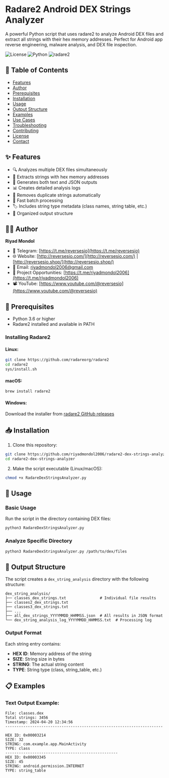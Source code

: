 # Radare2 Android DEX Strings Analyzer

A powerful Python script that uses radare2 to analyze Android DEX files and extract all strings with their hex memory addresses. Perfect for Android app reverse engineering, malware analysis, and DEX file inspection.

![License](https://img.shields.io/badge/license-MIT-blue.svg)
![Python](https://img.shields.io/badge/python-3.6+-blue.svg)
![radare2](https://img.shields.io/badge/radare2-required-green.svg)

## 📁 Table of Contents

- [Features](#features)
- [Author](#author)
- [Prerequisites](#prerequisites)
- [Installation](#installation)
- [Usage](#usage)
- [Output Structure](#output-structure)
- [Examples](#examples)
- [Use Cases](#use-cases)
- [Troubleshooting](#troubleshooting)
- [Contributing](#contributing)
- [License](#license)
- [Contact](#contact)

## ✨ Features

- 🔍 Analyzes multiple DEX files simultaneously
- 📍 Extracts strings with hex memory addresses
- 📄 Generates both text and JSON outputs
- 📊 Creates detailed analysis logs
- 🎯 Removes duplicate strings automatically
- 🚀 Fast batch processing
- 🏷️ Includes string type metadata (class names, string table, etc.)
- 💾 Organized output structure

## 👨‍💻 Author

**Riyad Mondol**

- 📱 Telegram: [https://t.me/reversesio](https://t.me/reversesio)
- 🌐 Website: [http://reversesio.com/](http://reversesio.com/) | [http://reversesio.shop/](http://reversesio.shop/)
- 📧 Email: riyadmondol2006@gmail.com
- 💼 Project Opportunities: [https://t.me/riyadmondol2006](https://t.me/riyadmondol2006)
- 📽️ YouTube: [https://www.youtube.com/@reversesio](https://www.youtube.com/@reversesio)

## 🔧 Prerequisites

- Python 3.6 or higher
- Radare2 installed and available in PATH

### Installing Radare2

#### Linux:
```bash
git clone https://github.com/radareorg/radare2
cd radare2
sys/install.sh
```

#### macOS:
```bash
brew install radare2
```

#### Windows:
Download the installer from [radare2 GitHub releases](https://github.com/radareorg/radare2/releases)

## 📥 Installation

1. Clone this repository:
```bash
git clone https://github.com/riyadmondol2006/radare2-dex-strings-analyzer.git
cd radare2-dex-strings-analyzer
```

2. Make the script executable (Linux/macOS):
```bash
chmod +x RadareDexStringsAnalyzer.py
```

## 🚀 Usage

### Basic Usage

Run the script in the directory containing DEX files:
```bash
python3 RadareDexStringsAnalyzer.py
```

### Analyze Specific Directory

```bash
python3 RadareDexStringsAnalyzer.py /path/to/dex/files
```

## 📂 Output Structure

The script creates a `dex_string_analysis` directory with the following structure:
```
dex_string_analysis/
├── classes_dex_strings.txt               # Individual file results
├── classes2_dex_strings.txt
├── classes3_dex_strings.txt
├── ...
├── all_dex_strings_YYYYMMDD_HHMMSS.json  # All results in JSON format
└── dex_string_analysis_log_YYYYMMDD_HHMMSS.txt  # Processing log
```

### Output Format

Each string entry contains:
- **HEX ID**: Memory address of the string
- **SIZE**: String size in bytes
- **STRING**: The actual string content
- **TYPE**: String type (class, string_table, etc.)

## 📋 Examples

### Text Output Example:
```
File: classes.dex
Total strings: 3456
Timestamp: 2024-04-20 12:34:56
----------------------------------------------------------------------

HEX ID: 0x00003214
SIZE: 32
STRING: com.example.app.MainActivity
TYPE: class
--------------------------------------------------
HEX ID: 0x00003345
SIZE: 45
STRING: android.permission.INTERNET
TYPE: string_table

